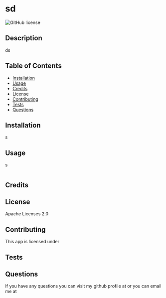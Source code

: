 
  # sd

  ![GitHub license](https://img.shields.io/badge/license-Apache%20Licenses%202.0-orange.svg)
  
  ## Description
  ds

  ## Table of Contents

  * [Installation](#installation)
  * [Usage](#usage)
  * [Credits](#credits)
  * [License](#license)
  * [Contributing](#contributing)
  * [Tests](#tests)
  * [Questions](#questions)


  ## Installation
  s
  
  
  ## Usage
  s
  
  ![]()

  ## Credits
  
  
  ## License
  Apache Licenses 2.0

  ## Contributing
  This app is licensed under 

  ## Tests
  

  ## Questions
  If you have any questions you can visit my github profile at <sd>
  or you can email me at <sd>
